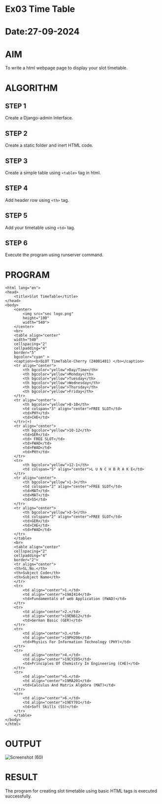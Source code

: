 # Ex03 Time Table
# Date:27-09-2024
# AIM
To write a html webpage page to display your slot timetable.

# ALGORITHM
## STEP 1
Create a Django-admin Interface.

## STEP 2
Create a static folder and inert HTML code.

## STEP 3
Create a simple table using `<table>` tag in html.

## STEP 4
Add header row using `<th>` tag.

## STEP 5
Add your timetable using `<td>` tag.

## STEP 6
Execute the program using runserver command.

# PROGRAM
```<!DOCTYPE html>
<html lang="en">
<head>
    <title>Slot TimeTable</title>
</head>
<body>
    <center>
        <img src="sec logo.png"
        height="100"
        width="540">
    </center>
    <br>
    <table align="center" 
    width="540"
    cellspacing="2"
    cellpadding="4"
    border="5"
    bgcolor="cyan" > 
    <caption><b>SLOT TimeTable-Cherry (24001481) </b></caption>
    <tr align="center">
        <th bgcolor="yellow">Day/Time</th>
        <th bgcolor="yellow">Monday</th>
        <th bgcolor="yellow">Tuesday</th>
        <th bgcolor="yellow">Wednesday</th>
        <th bgcolor="yellow">Thursday</th>
        <th bgcolor="yellow">Friday</th>
    </tr>
    <tr align="center">
        <th bgcolor="yellow">8-10</th>
        <td colspan="3" align="center">FREE SLOT</td>
        <td>PHY</td>
        <td>CHE</td>
    </tr>(+)
    <tr align="center">
        <th bgcolor="yellow">10-12</th>
        <td>GER</td>
        <td> FREE SLOT</td>
        <td>FWAD</td>
        <td>FWAD</td>
        <td>PHY</td>
    </tr>
    <tr>
        <th bgcolor="yellow">12-1</th>
        <td colspan="5" align="center">L U N C H B R A K E</td>
    </tr>
    <tr align="center">
        <th bgcolor="yellow">1-3</th>
        <td colspan="2" align="center">FREE SLOT</td>
        <td>MAT</td>
        <td>MAT</td>
        <td>SS</td>
    </tr>
    <tr align="center">
        <th bgcolor="yellow">3-5</th>
        <td colspan="2" align="center">FREE SLOT</td>
        <td>GER</td>
        <td>CHE</td>
        <td>FWAD</td>
    </tr>
    </table>
    <br>
    <table align="center"
    cellspacing="2"
    cellpadding="4"
    border="2">
    <tr align="center">
    <th>SL.No.</th>
    <th>Subject Code</th>
    <th>Subject Name</th>
    </tr>
    <tr>
        <td align="center">1.</td>
        <td align="center">19AI414</td>
        <td>Fundamentals of web Application (FWAD)</td>
    </tr>
    <tr>
        <td align="center">2.</td>
        <td align="center">19EN612</td>
        <td>German Basic (GER)</td>
    </tr>
    <tr>
        <td align="center">3.</td>
        <td align="center">19PH206</td>
        <td>Physics For Information Technology (PHY)</td>
    </tr>
    <tr>
        <td align="center">4.</td>
        <td align="center">19CY205</td>
        <td>Principles Of Chemistry In Engineering (CHE)</td>
    </tr>
    <tr>
        <td align="center">5.</td>
        <td align="center">19MA201</td>
        <td>Calculus And Matrix Algebra (MAT)</td>
    </tr>
    <tr>
        <td align="center">6.</td>
        <td align="center">19EY701</td>
        <td>Soft Skills (SS)</td>
    </tr>
    </table>
</body>
</html>
```
# OUTPUT
![Screenshot (60)](https://github.com/user-attachments/assets/f6225e16-8b84-42e6-a4ec-1bf5caa41e99)

# RESULT
The program for creating slot timetable using basic HTML tags is executed successfully.
